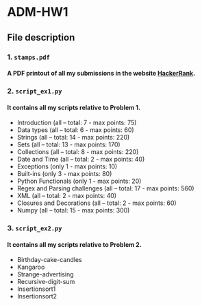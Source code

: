 # ADM-HW1

## File description
### 1. `stamps.pdf`

#### A PDF printout of all my submissions in the website [HackerRank](https://www.hackerrank.com/dashboard).

### 2. `script_ex1.py`

#### It contains all my scripts relative to Problem 1. 

* Introduction (all – total: 7 - max points: 75)
* Data types (all – total: 6 - max points: 60)
* Strings (all – total: 14 - max points: 220)
* Sets (all – total: 13 - max points: 170)
* Collections (all – total: 8 - max points: 220)
* Date and Time (all – total: 2 - max points: 40)
* Exceptions (only 1 - max points: 10)
* Built-ins (only 3 - max points: 80)
* Python Functionals (only 1 - max points: 20)
* Regex and Parsing challenges (all – total: 17 - max points: 560)
* XML (all – total: 2 - max points: 40)
* Closures and Decorations (all – total: 2 - max points: 60)
* Numpy (all – total: 15 - max points: 300)

### 3. `script_ex2.py`

#### It contains all my scripts relative to Problem 2.

* Birthday-cake-candles
* Kangaroo
* Strange-advertising
* Recursive-digit-sum
* Insertionsort1
* Insertionsort2
